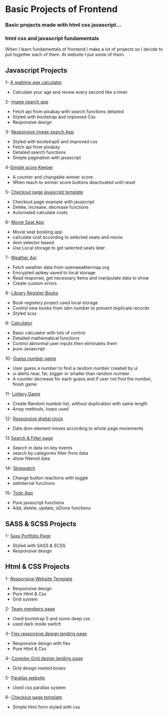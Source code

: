 # Basic Projects of Frontend

### Basic projects made with html css javascript...

### html css and javascript fundamentals 
When I learn fundamentals of frontend I make a lot of projects so I decide to put together each of them. At website I put some of them.

## Javascript Projects

1- [A realtime age calculator ](https://sinanaltundag.github.io/smallprojects/exact-age-calc/)

- Calculate your age and renew every second like a timer

2- [Image search app](https://sinanaltundag.github.io/smallprojects/image-search/)

- Fetch api from pixabay with search functions detailed
- Styled with bootstrap and improved Css
- Responsive design

3- [Responsive image search App](https://sinanaltundag.github.io/smallprojects/image-search/)

- Styled with bootstrap5 and improved css
- Fetch api from pixabay
- Detailed search functions
- Simple pagination with javascript

4-[Simple score Keeper](https://sinanaltundag.github.io/smallprojects/score-keeper/)

- A counter and changable winner score
- When reach to winner score buttons deactivated until reset

5- [Checkout page javascript template](https://sinanaltundag.github.io/smallprojects/js-projects/Checkout_Page/)

- Checkout page example with javascript
- Delete, increase, decrease functions
- Automated calculate costs

6- [Movie Seat App](https://sinanaltundag.github.io/smallprojects/js-projects/Movie-Seat-App/)

- Movie seat booking app
- calculate cost according to selected seats and movie
- dom selector based
- Use Local storage to get selected seats later

7- [Weather Api](https://sinanaltundag.github.io/smallprojects/js-projects/Weather-App/)

- Fetch weather data from openweathermap.org
- Encrypted apikey saved to local storage 
- Read response, get necessary items and manipulate data to show
- Create custom errors

8- [Library Register Books](https://sinanaltundag.github.io/smallprojects/js-projects/book-list/)

- Book registery project used local storage
- Control new books from isbn number to prevent duplicate records
- Styled scss

9- [Calculator](https://sinanaltundag.github.io/smallprojects/js-projects/calculator/)

- Basic calculator with lots of control
- Detailed mathematical functions
- Control abnormal user inputs then eliminates them
- pure Javascript

10- [Guess number game](https://sinanaltundag.github.io/smallprojects/js-projects/find-number/)

- User guess a number to find a random number created by ui
- ui alerts near, far, bigger or smaller than random number
- A counter decrease for each guess and if user not find the number, finish game

11- [Lottery Game](https://sinanaltundag.github.io/smallprojects/js-projects/lottery-game/)

- Create Random number list, without duplication with same length 
- Array methods, loops used

12- [Responsive digital clock](https://sinanaltundag.github.io/smallprojects/js-projects/responsive-digital-clock/)

- Date dom element moves according to whole page movements

13 [Search & Filter page](https://sinanaltundag.github.io/smallprojects/js-projects/search-page/)

- Search in data on key events 
- search by categories filter from data 
- show filtered data

14- [Stopwatch](https://sinanaltundag.github.io/smallprojects/js-projects/stopwatch/)

- Change button reactions with toggle
- setinterval functions

15- [Todo App](https://sinanaltundag.github.io/smallprojects/js-projects/to-do-app/)

- Pure javascript functions
- Add, delete, update, isDone functions

## SASS & SCSS Projects

1- [Sass Portfolio Page](https://sinanaltundag.github.io/smallprojects/sass-projects/Sass-Portfolio/)

- Styled with SASS & SCSS
- Responsive design



## Html & CSS Projects

1- [Responsive Website Template](https://sinanaltundag.github.io/smallprojects/Website-Page-Design/)

- Responsive design
- Pure Html & Css
- Grid system

2- [Team members page](https://sinanaltundag.github.io/smallprojects/team-members/)

- Used bootstrap 5 and some deep css 
- used dark mode switch

3- [Flex responsive design landing page](https://sinanaltundag.github.io/smallprojects/flexmedia/)

- Responsive design with flex 
- Pure Html & Css

4- [Complex Grid design landing page](https://sinanaltundag.github.io/smallprojects/grid-page/)

- Grid design nested boxes

5- [Parallax website](https://sinanaltundag.github.io/smallprojects/parallax-website/)

- Used css parallax system

6- [Checkout page template](https://sinanaltundag.github.io/smallprojects/checkout-form/)

- Simple html form styled with css

